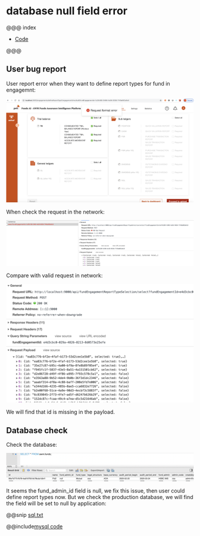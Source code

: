 # database null field error

@@@ index

* [Code](./code/index.md)

 
@@@

## User bug report

User report error when they want to define report types for fund in engagemnt:

![User report](./userreport.png)

When check the request in the network:

![Request](./requestpayload.png)


Compare with valid request in network:

![Valid request](./validRequest.png)


We will find that id is missing in the payload.



## Database check

Check the database:

![Database query](./databasequery.png)


It seems the fund_admin_id field is null, we fix this issue, then user could define report 
types now. But we check the production database, we will find the field will be set to null 
by application:

@@snip [sql.txt](/docs/src/main/paradox/fieldnull/sql.txt)


@@include[mysql code](./code/index.md)